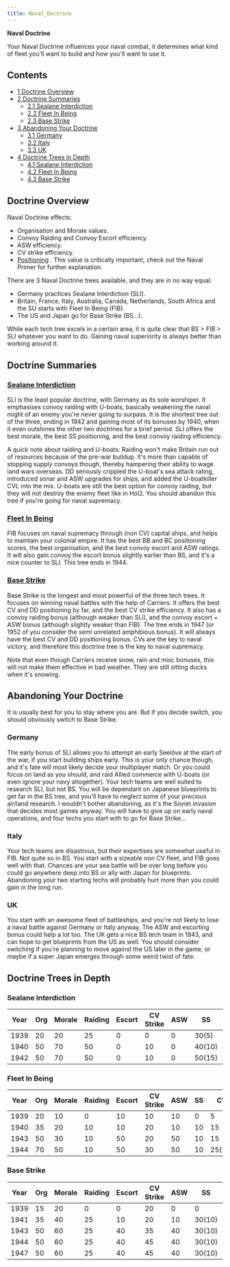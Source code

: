 ```yaml
---
title: Naval_Doctrine
---
```

 **Naval Doctrine**

Your Naval Doctrine influences your naval combat, it determines what kind of fleet you'll want to build and how you'll want to use it.

Contents
--------

*   [1 Doctrine Overview](#Doctrine_Overview)
*   [2 Doctrine Summaries](#Doctrine_Summaries)
    *   [2.1 Sealane Interdiction](#Sealane_Interdiction)
    *   [2.2 Fleet In Being](#Fleet_In_Being)
    *   [2.3 Base Strike](#Base_Strike)
*   [3 Abandoning Your Doctrine](#Abandoning_Your_Doctrine)
    *   [3.1 Germany](#Germany)
    *   [3.2 Italy](#Italy)
    *   [3.3 UK](#UK)
*   [4 Doctrine Trees in Depth](#Doctrine_Trees_in_Depth)
    *   [4.1 Sealane Interdiction](#Sealane_Interdiction_2)
    *   [4.2 Fleet In Being](#Fleet_In_Being_2)
    *   [4.3 Base Strike](#Base_Strike_2)

Doctrine Overview
-----------------

Naval Doctrine effects:

*   Organisation and Morale values.
*   Convoy Raiding and Convoy Escort efficiency.
*   ASW efficiency.
*   CV strike efficiency.
*   [Positioning](/wiki/Positioning "Positioning") . This value is critically important, check out the Naval Primer for further explanation.

There are 3 Naval Doctrine trees available, and they are in no way equal.

*   Germany practices Sealane Interdiction (SLI).
*   Britain, France, Italy, Australia, Canada, Netherlands, South Africa and the SU starts with Fleet In Being (FIB).
*   The US and Japan go for Base Strike (BS...).

While each tech tree excels in a certain area, it is quite clear that BS > FIB > SLI whatever you want to do. Gaining naval superiority is always better than working around it.

Doctrine Summaries
------------------

### [Sealane Interdiction](/wiki/Sealane_Interdiction "Sealane Interdiction")

SLI is the least popular doctrine, with Germany as its sole worshiper. It emphasises convoy raiding with U-boats, basically weakening the naval might of an enemy you're never going to surpass. It is the shortest tree out of the three, ending in 1942 and gaining most of its bonuses by 1940, when it even outshines the other two doctrines for a brief period. SLI offers the best morale, the best SS positioning, and the best convoy raiding efficiency.

A quick note about raiding and U-boats: Raiding won't make Britain run out of resources because of the pre-war buildup. It's more than capable of stopping supply convoys though, thereby hampering their ability to wage land wars overseas. DD seriously crippled the U-boat's sea attack rating, introduced sonar and ASW upgrades for ships, and added the U-boatkiller CVL into the mix. U-boats are still the best option for convoy raiding, but they will not destroy the enemy fleet like in HoI2. You should abandon this tree if you're going for naval supremacy.

### [Fleet In Being](/wiki/Fleet_In_Being "Fleet In Being")

FIB focuses on naval supremacy through (non CV) capital ships, and helps to maintain your colonial empire. It has the best BB and BC positioning scores, the best organisation, and the best convoy escort and ASW ratings. It will also gain convoy the escort bonus slightly earlier than BS, and it's a nice counter to SLI. This tree ends in 1944.

### [Base Strike](/wiki/Base_Strike "Base Strike")

Base Strike is the longest and most powerful of the three tech trees. It focuses on winning naval battles with the help of Carriers. It offers the best CV and DD positioning by far, and the best CV strike efficiency. It also has a convoy raiding bonus (although weaker than SLI), and the convoy escort + ASW bonus (although slightly weaker than FIB). The tree ends in 1947 (or 1952 of you consider the semi unrelated amphibious bonus). It will always have the best CV and DD positioning bonus. CVs are the key to naval victory, and therefore this doctrine tree is the key to naval supremacy.

Note that even though Carriers receive snow, rain and misc bonuses, this will not make them effective in bad weather. They are still sitting ducks when it's snowing.

Abandoning Your Doctrine
------------------------

It is usually best for you to stay where you are. But if you decide switch, you should obviously switch to Base Strike.

### Germany

The early bonus of SLI allows you to attempt an early Seelöve at the start of the war, if you start building ships early. This is your only chance though, and it's fate will most likely decide your multiplayer match. Or you could focus on land as you should, and raid Allied commerce with U-boats (or even ignore your navy altogether). Your tech teams are well suited to research SLI, but not BS. You will be dependant on Japanese blueprints to get far in the BS tree, and you'll have to neglect some of your precious air/land research. I wouldn't bother abandoning, as it's the Soviet invasion that decides most games anyway. You will have to give up on early naval operations, and four techs you start with to go for Base Strike...

### Italy

Your tech teams are disastrous, but their expertises are somewhat useful in FIB. Not quite so in BS. You start with a sizeable non CV fleet, and FIB goes well with that. Chances are your sea battle will be over long before you could go anywhere deep into BS or ally with Japan for blueprints. Abandoning your two starting techs will probably hurt more than you could gain in the long run.

### UK

You start with an awesome fleet of battleships, and you're not likely to lose a naval battle against Germany or Italy anyway. The ASW and escorting bonus could help a lot too. The UK gets a nice BS tech team in 1943, and can hope to get blueprints from the US as well. You should consider switching if you're planning to move against the US later in the game, or maybe if a super Japan emerges through some weird twist of fate.

Doctrine Trees in Depth
-----------------------

### Sealane Interdiction

| Year | Org | Morale | Raiding | Escort | CV Strike | ASW | SS | CV | BB | BC | CA | CL | DD |
| --- | --- | --- | --- | --- | --- | --- | --- | --- | --- | --- | --- | --- | --- |
| 1939 | 20 | 20 | 25 | 0 | 0 | 0 | 30(5) | 0 | 10 | 10 | 20 | 20 | 15 |
| 1940 | 50 | 70 | 50 | 0 | 10 | 0 | 40(10) | 5 | 30(5) | 30(5) | 30 | 30 | 20 |
| 1942 | 50 | 70 | 50 | 0 | 10 | 0 | 50(15) | 5 | 30(5) | 30(5) | 30 | 30 | 20 |

### Fleet In Being

| Year | Org | Morale | Raiding | Escort | CV Strike | ASW | SS | CV | BB | BC | CA | CL | DD |
| --- | --- | --- | --- | --- | --- | --- | --- | --- | --- | --- | --- | --- | --- |
| 1939 | 20 | 10 | 0 | 10 | 10 | 10 | 0 | 5 | 30(10) | 30(10) | 20 | 20 | 15 |
| 1940 | 35 | 20 | 10 | 10 | 20 | 10 | 10 | 15 | 40(10) | 40(10) | 35 | 35 | 25 |
| 1943 | 50 | 30 | 10 | 50 | 20 | 50 | 10 | 15 | 40(10) | 40(10) | 35 | 35 | 45(5) |
| 1944 | 70 | 50 | 10 | 50 | 30 | 50 | 10 | 25(10) | 50(10) | 50(10) | 50 | 50 | 50(5) |

### Base Strike

| Year | Org | Morale | Raiding | Escort | CV Strike | ASW | SS | CV | BB | BC | CA | CL | DD |
| --- | --- | --- | --- | --- | --- | --- | --- | --- | --- | --- | --- | --- | --- |
| 1939 | 15 | 20 | 0 | 0 | 20 | 0 | 0 | 15 | 10 | 10 | 15 | 15 | 15 |
| 1941 | 35 | 40 | 25 | 10 | 20 | 10 | 30(10) | 30 | 20(5) | 20(5) | 25 | 25 | 30 |
| 1943 | 50 | 60 | 25 | 40 | 35 | 40 | 30(10) | 40(5) | 30(10) | 30(10) | 40 | 40 | 60 |
| 1944 | 50 | 60 | 25 | 40 | 45 | 40 | 30(10) | 55(10) | 30(10) | 30(10) | 50 | 50 | 65(5) |
| 1947 | 50 | 60 | 25 | 40 | 45 | 40 | 30(10) | 65(10) | 30(10) | 30(10) | 50 | 50 | 65(5) |